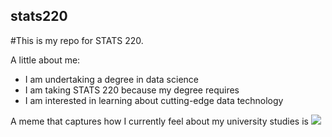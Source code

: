 ## stats220
#This is my repo for STATS 220. 

A little about me:

- I am undertaking a degree in data science
- I am taking STATS 220 because my degree requires
- I am interested in learning about cutting-edge data technology

A meme that captures how I currently feel about my university studies is ![](https://c.tenor.com/8druEACXtX8AAAAd/tenor.gif)
